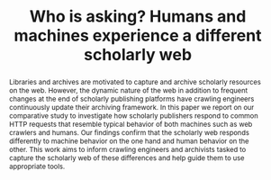 ---
abstract: Libraries and archives are motivated to capture and archive scholarly resources
  on the web. However, the dynamic nature of the web in addition to frequent changes
  at the end of scholarly publishing platforms have crawling engineers continuously
  update their archiving framework. In this paper we report on our comparative study
  to investigate how scholarly publishers respond to common HTTP requests that resemble
  typical behavior of both machines such as web crawlers and humans. Our findings
  confirm that the scholarly web responds differently to machine behavior on the one
  hand and human behavior on the other. This work aims to inform crawling engineers
  and archivists tasked to capture the scholarly web of these differences and help
  guide them to use appropriate tools.
creators:
- Balakireva, Lyudmila
- Shankar, Harihar
- Klein, Martin
date: null
document_url: https://services.phaidra.univie.ac.at/api/object/o:1081744/download
grand_parent: iPRES
institutions: []
keywords: []
landing_page_url: https://phaidra.univie.ac.at/o:1081744
language: eng
layout: publication
license: CC BY 4.0 International
notes_url: null
parent: iPRES 2019
presentation_url: null
publication_type: paper
size: 445685
source_name: iPRES
title: 'Who is asking? Humans and machines experience a different scholarly web '
year: 2019
---